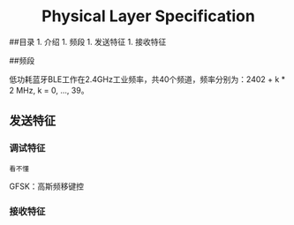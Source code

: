 <h1 align=center>Physical Layer Specification</h1>
##目录
1. 介绍
1. 频段
1. 发送特征
1. 接收特征
	
##频段

低功耗蓝牙BLE工作在2.4GHz工业频率，共40个频道，频率分别为：2402 + k * 2 MHz, k = 0, ..., 39。

## 发送特征
### 调试特征

`看不懂`

GFSK：高斯频移键控

### 接收特征
